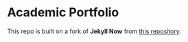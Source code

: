 # Academic Portfolio

This repo is built on a fork of **Jekyll Now** from [this repository](https://github.com/barryclark/jekyll-now).
